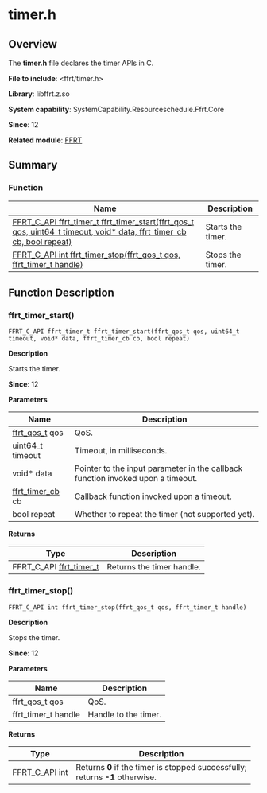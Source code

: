 # timer.h

<!--Kit: Function Flow Runtime Kit-->
<!--Subsystem: Resourceschedule-->
<!--Owner: @chuchihtung; @yanleo-->
<!--Designer: @geoffrey_guo; @huangyouzhong-->
<!--Tester: @lotsof; @sunxuhao-->
<!--Adviser: @foryourself-->

## Overview

The **timer.h** file declares the timer APIs in C.

**File to include**: <ffrt/timer.h>

**Library**: libffrt.z.so

**System capability**: SystemCapability.Resourceschedule.Ffrt.Core

**Since**: 12

**Related module**: [FFRT](capi-ffrt.md)

## Summary

### Function

| Name| Description|
| -- | -- |
| [FFRT_C_API ffrt_timer_t ffrt_timer_start(ffrt_qos_t qos, uint64_t timeout, void* data, ffrt_timer_cb cb, bool repeat)](#ffrt_timer_start) | Starts the timer.|
| [FFRT_C_API int ffrt_timer_stop(ffrt_qos_t qos, ffrt_timer_t handle)](#ffrt_timer_stop) | Stops the timer.|

## Function Description

### ffrt_timer_start()

```
FFRT_C_API ffrt_timer_t ffrt_timer_start(ffrt_qos_t qos, uint64_t timeout, void* data, ffrt_timer_cb cb, bool repeat)
```

**Description**

Starts the timer.

**Since**: 12


**Parameters**

| Name                                                 | Description|
|------------------------------------------------------| -- |
| [ffrt_qos_t](capi-type-def-h.md#variables) qos             | QoS.|
| uint64_t timeout                                     | Timeout, in milliseconds.|
| void* data                                           | Pointer to the input parameter in the callback function invoked upon a timeout.|
| [ffrt_timer_cb](capi-type-def-h.md#ffrt_timer_cb) cb | Callback function invoked upon a timeout.|
| bool repeat                                          | Whether to repeat the timer (not supported yet).|

**Returns**

| Type                         | Description|
|-----------------------------| -- |
| FFRT_C_API [ffrt_timer_t](capi-type-def-h.md#variables)| Returns the timer handle.|

### ffrt_timer_stop()

```
FFRT_C_API int ffrt_timer_stop(ffrt_qos_t qos, ffrt_timer_t handle)
```

**Description**

Stops the timer.

**Since**: 12


**Parameters**

| Name| Description|
| -- | -- |
| ffrt_qos_t qos | QoS.|
| ffrt_timer_t handle | Handle to the timer.|

**Returns**

| Type| Description|
| -- | -- |
| FFRT_C_API int | Returns **0** if the timer is stopped successfully;<br>          returns **-1** otherwise.|
